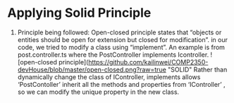 # Applying Solid Principle #
 1) Principle being followed: 
    Open-closed principle states that “objects or entities should be open for extension but closed for modification”. 
	in our code, we tried to modify a class using “implement”. An example is from post.controller.ts where the PostController implements Icontroller. 
  ![open-closed principle](https://github.com/kailinwei/COMP2350-devHouse/blob/master/open-closed.png?raw=true "SOLID"
 Rather than dynamically change the class of IController, implements allows ‘PostContoller’ inherit all the methods and properties from ‘IController’ , so we can modify the unique property in the new class. 
